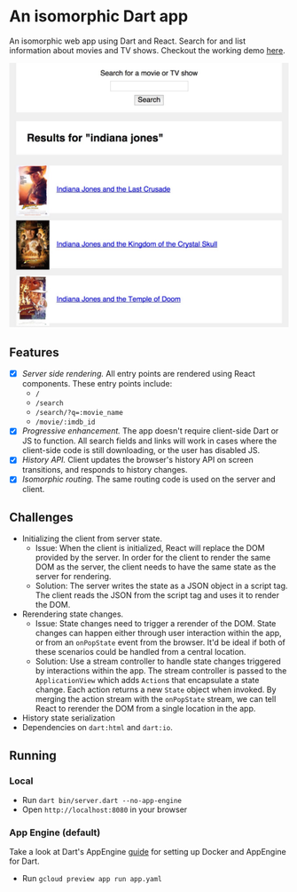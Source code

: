 # An isomorphic Dart app

An isomorphic web app using Dart and React. Search for and list information about movies and TV shows. Checkout the working demo [here][demo].

![Screenshot](screenshot.jpg)

## Features

* [x] *Server side rendering.* All entry points are rendered using React components. These entry points include:
  * `/`
  * `/search`
  * `/search/?q=:movie_name`
  * `/movie/:imdb_id`
* [x] *Progressive enhancement.* The app doesn't require client-side Dart or JS to function. All search fields and links will work in cases where the client-side code is still downloading, or the user has disabled JS.
* [x] *History API.* Client updates the browser's history API on screen transitions, and responds to history changes.
* [x] *Isomorphic routing.* The same routing code is used on the server and client.

## Challenges

* Initializing the client from server state.
  * Issue: When the client is initialized, React will replace the DOM provided by the server. In order for the client to render the same DOM as the server, the client needs to have the same state as the server for rendering.
  * Solution: The server writes the state as a JSON object in a script tag. The client reads the JSON from the script tag and uses it to render the DOM.
* Rerendering state changes.
  * Issue: State changes need to trigger a rerender of the DOM. State changes can happen either through user interaction within the app, or from an `onPopState` event from the browser. It'd be ideal if both of these scenarios could be handled from a central location.
  * Solution: Use a stream controller to handle state changes triggered by interactions within the app. The stream controller is passed to the `ApplicationView` which adds `Action`s that encapsulate a state change. Each action returns a new `State` object when invoked. By merging the action stream with the `onPopState` stream, we can tell React to rerender the DOM from a single location in the app.
* History state serialization
* Dependencies on `dart:html` and `dart:io`.

## Running

### Local

* Run `dart bin/server.dart --no-app-engine`
* Open `http://localhost:8080` in your browser

### App Engine (default)

Take a look at Dart's AppEngine [guide](https://www.dartlang.org/server/google-cloud-platform/app-engine/) for setting up Docker and AppEngine for Dart.

* Run `gcloud preview app run app.yaml`

[demo]: http://isormorphic-dart-demo.appspot.com